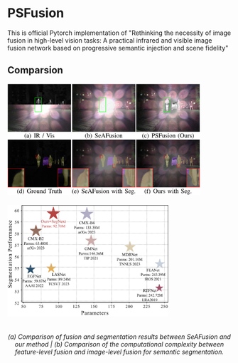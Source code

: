 # PSFusion
This is official Pytorch implementation of "Rethinking the necessity of image fusion in high-level vision tasks: A practical infrared and visible image fusion network based on progressive semantic injection and scene fidelity"
## Comparsion
<div>
    <img src="https://github.com/Linfeng-Tang/PSFusion/blob/main/Figure/Demo.jpg" alt="Demo" height="250" style="display:inline-block;margin-right:20px;margin-bottom:20px;">
    <img src="https://github.com/Linfeng-Tang/PSFusion/blob/main/Figure/parm.jpg" alt="Parm" height="250" style="display:inline-block;margin-right:20px;margin-bottom:20px;">
</div>

<p align="center">
    <em>(a) Comparison of fusion and segmentation results between SeAFusion and our method | (b) Comparison of the computational complexity between feature-level fusion and image-level fusion for semantic segmentation.</em>
</p>
